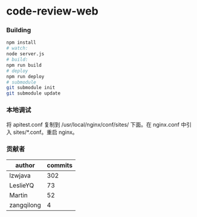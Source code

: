 # code-review-web


### Building

``` bash
npm install
# watch:
node server.js
# build:
npm run build
# deploy
npm run deploy
# submodule
git submodule init
git submodule update
```

### 本地调试

将 apitest.conf 复制到 /usr/local/nginx/conf/sites/ 下面。在 nginx.conf 中引入 sites/*.conf。重启 nginx。

### 贡献者

| author  | commits |
| ------------- | ------------- |
| lzwjava  | 302 |
| LeslieYQ | 73  |
|Martin|52|
|zangqilong|4|

